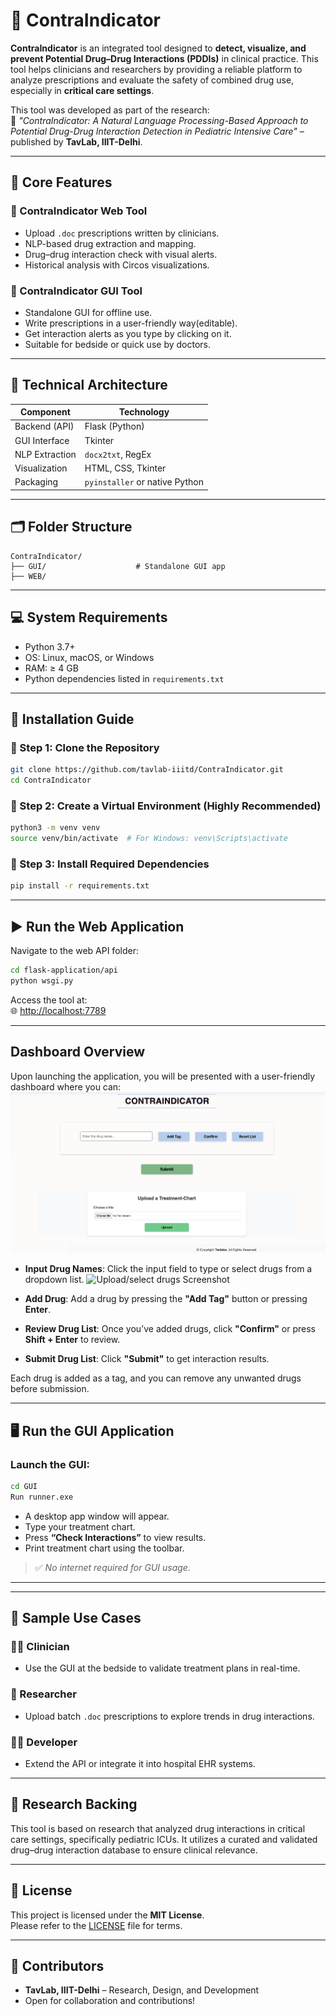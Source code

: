 # 🚨 **ContraIndicator**

**ContraIndicator** is an integrated tool designed to **detect, visualize, and prevent Potential Drug–Drug Interactions (PDDIs)** in clinical practice. This tool helps clinicians and researchers by providing a reliable platform to analyze prescriptions and evaluate the safety of combined drug use, especially in **critical care settings**.

This tool was developed as part of the research:  
📄 *"ContraIndicator: A Natural Language Processing-Based Approach to Potential Drug-Drug Interaction Detection in Pediatric Intensive Care"* – published by **TavLab, IIIT-Delhi**.

---

## 🌟 **Core Features**

### 🔹 ContraIndicator Web Tool
- Upload `.doc` prescriptions written by clinicians.
- NLP-based drug extraction and mapping.
- Drug–drug interaction check with visual alerts.
- Historical analysis with Circos visualizations.

### 🔹 ContraIndicator GUI Tool
- Standalone GUI for offline use.
- Write prescriptions in a user-friendly way(editable).
- Get interaction alerts as you type by clicking on it.
- Suitable for bedside or quick use by doctors.

---

## 🧠 **Technical Architecture**

| Component      | Technology        |
|----------------|------------------|
| Backend (API)  | Flask (Python)    |
| GUI Interface  | Tkinter           |
| NLP Extraction | `docx2txt`, RegEx |
| Visualization  | HTML, CSS, Tkinter |
| Packaging      | `pyinstaller` or native Python |

---

## 🗂️ Folder Structure

```
ContraIndicator/       
├── GUI/                    # Standalone GUI app
├── WEB/
```

---

## 💻 System Requirements

- Python 3.7+
- OS: Linux, macOS, or Windows
- RAM: ≥ 4 GB
- Python dependencies listed in `requirements.txt`

---

## 🧩 Installation Guide

### 🔸 Step 1: Clone the Repository

```bash
git clone https://github.com/tavlab-iiitd/ContraIndicator.git
cd ContraIndicator
```

### 🔸 Step 2: Create a Virtual Environment (Highly Recommended)

```bash
python3 -m venv venv
source venv/bin/activate  # For Windows: venv\Scripts\activate
```

### 🔸 Step 3: Install Required Dependencies

```bash
pip install -r requirements.txt
```

---

## ▶️ Run the Web Application

Navigate to the web API folder:

```bash
cd flask-application/api
python wsgi.py
```

Access the tool at:  
🌐 [http://localhost:7789](http://localhost:7789)

---



## **Dashboard Overview**

Upon launching the application, you will be presented with a user-friendly dashboard where you can:
![Dashboard Screenshot](images/welcome_ss.png)

- **Input Drug Names**: Click the input field to type or select drugs from a dropdown list.
![Upload/select drugs Screenshot](images/upload_ss.png)

- **Add Drug**: Add a drug by pressing the **"Add Tag"** button or pressing **Enter**.
- **Review Drug List**: Once you’ve added drugs, click **"Confirm"** or press **Shift + Enter** to review.
- **Submit Drug List**: Click **"Submit"** to get interaction results.

Each drug is added as a tag, and you can remove any unwanted drugs before submission.


---

## 🖥️ Run the GUI Application

### Launch the GUI:
```bash
cd GUI
Run runner.exe
```

- A desktop app window will appear.
- Type  your treatment chart.
- Press **“Check Interactions”** to view results.
- Print treatment chart using the toolbar.

> ✅ *No internet required for GUI usage.*

---


---

## 🧪 Sample Use Cases

### 👩‍⚕️ Clinician
- Use the GUI at the bedside to validate treatment plans in real-time.

### 🧬 Researcher
- Upload batch `.doc` prescriptions to explore trends in drug interactions.

### 🧑‍💻 Developer
- Extend the API or integrate it into hospital EHR systems.

---

## 🔬 Research Backing

This tool is based on research that analyzed drug interactions in critical care settings, specifically pediatric ICUs. It utilizes a curated and validated drug–drug interaction database to ensure clinical relevance.

---

## 📄 License

This project is licensed under the **MIT License**.  
Please refer to the [LICENSE](LICENSE) file for terms.

---

## 👥 Contributors

- **TavLab, IIIT-Delhi** – Research, Design, and Development  
- Open for collaboration and contributions!


